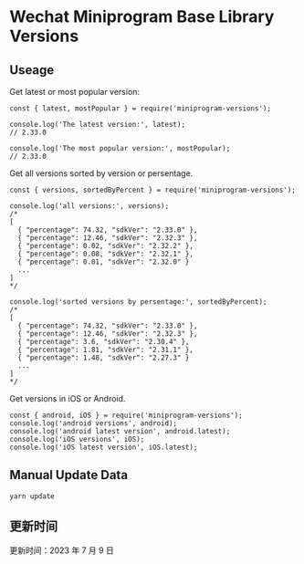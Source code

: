 
# Wechat Miniprogram Base Library Versions

## Useage

Get latest or most popular version:

```;
const { latest, mostPopular } = require('miniprogram-versions');

console.log('The latest version:', latest);
// 2.33.0

console.log('The most popular version:', mostPopular);
// 2.33.0

```

Get all versions sorted by version or persentage.

```
const { versions, sortedByPercent } = require('miniprogram-versions');

console.log('all versions:', versions);
/*
[
  { "percentage": 74.32, "sdkVer": "2.33.0" },
  { "percentage": 12.46, "sdkVer": "2.32.3" },
  { "percentage": 0.02, "sdkVer": "2.32.2" },
  { "percentage": 0.08, "sdkVer": "2.32.1" },
  { "percentage": 0.01, "sdkVer": "2.32.0" }
  ...
]
*/

console.log('sorted versions by persentage:', sortedByPercent);
/*
[
  { "percentage": 74.32, "sdkVer": "2.33.0" },
  { "percentage": 12.46, "sdkVer": "2.32.3" },
  { "percentage": 3.6, "sdkVer": "2.30.4" },
  { "percentage": 1.81, "sdkVer": "2.31.1" },
  { "percentage": 1.48, "sdkVer": "2.27.3" }
  ...
]
*/
```

Get versions in iOS or Android.

```
const { android, iOS } = require('miniprogram-versions');
console.log('android versions', android);
console.log('android latest version', android.latest);
console.log('iOS versions', iOS);
console.log('iOS latest version', iOS.latest);
```

## Manual Update Data

```
yarn update
```

## 更新时间

更新时间：2023 年 7 月 9 日
